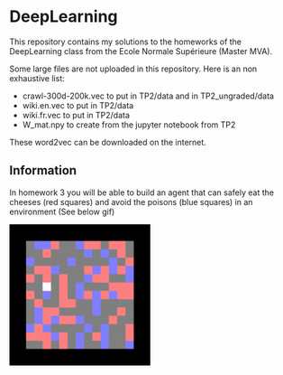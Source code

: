 # DeepLearning
This repository contains my solutions to the homeworks of the DeepLearning
class from the Ecole Normale Supérieure (Master MVA).

Some large files are not uploaded in this repository. Here is an non exhaustive list:
+ crawl-300d-200k.vec to put in TP2/data and in TP2_ungraded/data
+ wiki.en.vec to put in TP2/data
+ wiki.fr.vec to put in TP2/data
+ W_mat.npy to create from the jupyter notebook from TP2

These word2vec can be downloaded on the internet.

## Information
In homework 3 you will be able to build an agent that can safely eat the
cheeses (red squares) and avoid the poisons (blue squares) in an environment
(See below gif)

<img width="250px" src="gif/test.gif">
